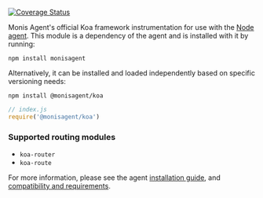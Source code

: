 [![Coverage Status][1]][2]

Monis Agent's official Koa framework instrumentation for use with the
[Node agent](https://github.com/Cryptoking28/monisagent). This module is a
dependency of the agent and is installed with it by running:

```
npm install monisagent
```

Alternatively, it can be installed and loaded independently based on specific
versioning needs:

```
npm install @monisagent/koa
```
```js
// index.js
require('@monisagent/koa')
```

### Supported routing modules

- `koa-router`
- `koa-route`

For more information, please see the agent [installation guide][3], and
[compatibility and requirements][4].

[1]: https://coveralls.io/repos/github/monisagent/node-monisagent-koa/badge.svg?branch=main
[2]: https://coveralls.io/github/monisagent/node-monisagent-koa?branch=main
[3]: https://docs.monisagent.com/docs/agents/nodejs-agent/installation-configuration/install-nodejs-agent
[4]: https://docs.monisagent.com/docs/agents/nodejs-agent/getting-started/compatibility-requirements-nodejs-agent
